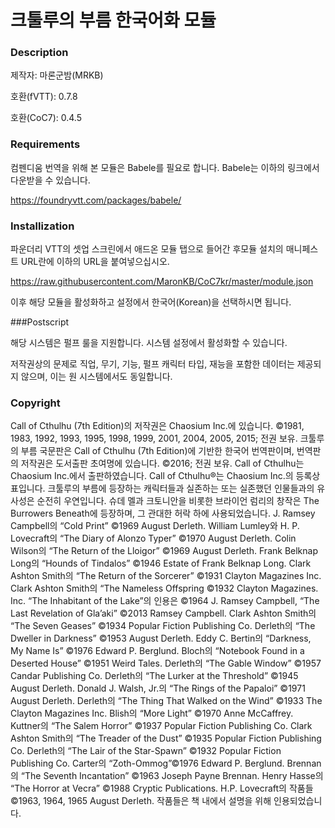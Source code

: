 # 크툴루의 부름 한국어화 모듈

### Description
제작자: 마론군밤(MRKB)

호환(fVTT): 0.7.8

호환(CoC7): 0.4.5

### Requirements
컴펜디움 번역을 위해 본 모듈은 Babele를 필요로 합니다. Babele는 이하의 링크에서 다운받을 수 있습니다.

https://foundryvtt.com/packages/babele/

### Installization
파운더리 VTT의 셋업 스크린에서 애드온 모듈 탭으로 들어간 후모듈 설치의 매니페스트 URL란에 이하의 URL을 붙여넣으십시오.

https://raw.githubusercontent.com/MaronKB/CoC7kr/master/module.json

이후 해당 모듈을 활성화하고 설정에서 한국어(Korean)을 선택하시면 됩니다.

###Postscript

해당 시스템은 펄프 룰을 지원합니다. 시스템 설정에서 활성화할 수 있습니다.

저작권상의 문제로 직업, 무기, 기능, 펄프 캐릭터 타입, 재능을 포함한 데이터는 제공되지 않으며, 이는 원 시스템에서도 동일합니다. 

### Copyright
Call of Cthulhu (7th Edition)의 저작권은 Chaosium Inc.에 있습니다. ©1981, 1983, 1992, 1993, 1995, 1998, 1999, 2001, 2004, 2005, 2015; 전권 보유.
크툴루의 부름 국문판은 Call of Cthulhu (7th Edition)에 기반한 한국어 번역판이며, 번역판의 저작권은 도서출판 초여명에 있습니다. ©2016; 전권 보유.
Call of Cthulhu는 Chaosium Inc.에서 출판하였습니다.
Call of Cthulhu®는 Chaosium Inc.의 등록상표입니다.
크툴루의 부름에 등장하는 캐릭터들과 실존하는 또는 실존했던 인물들과의 유사성은 순전히 우연입니다.
슈데 멜과 크토니안을 비롯한 브라이언 럼리의 창작은 The Burrowers Beneath에 등장하며, 그 관대한 허락 하에 사용되었습니다. J. Ramsey Campbell의 “Cold Print” ©1969 August Derleth. William Lumley와 H. P. Lovecraft의 “The Diary of Alonzo Typer” ©1970 August Derleth. Colin Wilson의 “The Return of the Lloigor” ©1969 August Derleth. Frank Belknap Long의 “Hounds of Tindalos” ©1946 Estate of Frank Belknap Long. Clark Ashton Smith의 “The Return of the Sorcerer” ©1931 Clayton Magazines Inc. Clark Ashton Smith의 “The Nameless Offspring ©1932 Clayton Magazines. Inc. “The Inhabitant of the Lake”의 인용은 ©1964 J. Ramsey Campbell, “The Last Revelation of Gla’aki” ©2013 Ramsey Campbell. Clark Ashton Smith의 “The Seven Geases” ©1934 Popular Fiction Publishing Co. Derleth의 “The Dweller in Darkness” ©1953 August Derleth. Eddy C. Bertin의 “Darkness, My Name Is” ©1976 Edward P. Berglund. Bloch의 “Notebook Found in a Deserted House” ©1951 Weird Tales. Derleth의 “The Gable Window” ©1957 Candar Publishing Co. Derleth의 “The Lurker at the Threshold” ©1945 August Derleth. Donald J. Walsh, Jr.의 “The Rings of the Papaloi” ©1971 August Derleth. Derleth의 “The Thing That Walked on the Wind” ©1933 The Clayton Magazines Inc. Blish의 “More Light” ©1970 Anne McCaffrey. Kuttner의 “The Salem Horror” ©1937 Popular Fiction Publishing Co. Clark Ashton Smith의 “The Treader of the Dust” ©1935 Popular Fiction Publishing Co. Derleth의 “The Lair of the Star-Spawn” ©1932 Popular Fiction Publishing Co. Carter의 “Zoth-Ommog”©1976 Edward P. Berglund. Brennan의 “The Seventh Incantation” ©1963 Joseph Payne Brennan. Henry Hasse의 “The Horror at Vecra” ©1988 Cryptic Publications. H.P. Lovecraft의 작품들 ©1963, 1964, 1965 August Derleth. 작품들은 책 내에서 설명을 위해 인용되었습니다.
